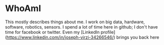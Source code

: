 # WhoAmI
This mostly describes things about me. I work on big data, hardware, software, robotics, sensors. I spend a lot of time here in github; I don't have time for facebook or twitter. Even my [LinkedIn profile] (https://www.linkedin.com/in/joseph-virzi-34266546/) brings you back here

